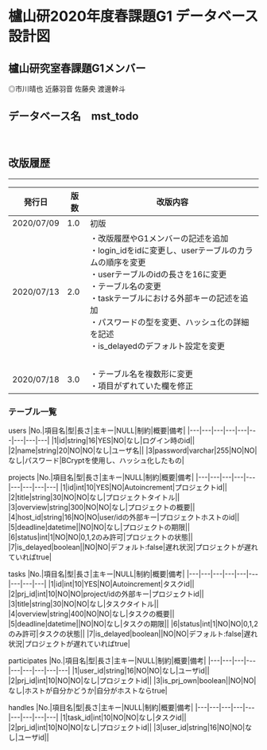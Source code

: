 # 櫨山研2020年度春課題G1 データベース設計図

## 櫨山研究室春課題G1メンバー

◎市川晴也
近藤羽音
佐藤央
渡邊幹斗

## データベース名　mst_todo
</br>

## 改版履歴
***
|発行日|版数|改版内容|
|-------|----|------------------|
|2020/07/09|1.0|初版|
|2020/07/13|2.0|・改版履歴やG1メンバーの記述を追加<br>・login_idをidに変更し、userテーブルのカラムの順序を変更<br>・userテーブルのidの長さを16に変更<br>・テーブル名の変更<br>・taskテーブルにおける外部キーの記述を追加<br>・パスワードの型を変更、ハッシュ化の詳細を記述<br>・is_delayedのデフォルト設定を変更
<br>|
|2020/07/18|3.0|・テーブル名を複数形に変更<br>・項目がずれていた欄を修正|
### テーブル一覧
users
|No.|項目名|型|長さ|主キー|NULL|制約|概要|備考|
|---|---|---|---|---|---|---|---|---|
|1|id|string|16|YES|NO|なし|ログイン時のid||
|2|name|string|20|NO|NO|なし|ユーザ名||
|3|password|varchar|255|NO|NO|なし|パスワード|BCryptを使用し、ハッシュ化したもの|

projects
|No.|項目名|型|長さ|主キー|NULL|制約|概要|備考|
|---|---|---|---|---|---|---|---|---|
|1|id|int|10|YES|NO|Autoincrement|プロジェクトid||
|2|title|string|30|NO|NO|なし|プロジェクトタイトル||
|3|overview|string|300|NO|NO|なし|プロジェクトの概要||
|4|host_id|string|16|NO|NO|user/idの外部キー|プロジェクトホストのid||
|5|deadline|datetime||NO|NO|なし|プロジェクトの期限||
|6|status|int|1|NO|NO|0,1,2のみ許可|プロジェクトの状態||
|7|is_delayed|boolean||NO|NO|デフォルト:false|遅れ状況|プロジェクトが遅れていればtrue|

tasks
|No.|項目名|型|長さ|主キー|NULL|制約|概要|備考|
|---|---|---|---|---|---|---|---|---|
|1|id|int|10|YES|NO|Autoincrement|タスクid||
|2|prj_id|int|10|NO|NO|project/idの外部キー|プロジェクトid||
|3|title|string|30|NO|NO|なし|タスクタイトル||
|4|overview|string|400|NO|NO|なし|タスクの概要||
|5|deadline|datetime||NO|NO|なし|タスクの期限||
|6|status|int|1|NO|NO|0,1,2のみ許可|タスクの状態||
|7|is_delayed|boolean||NO|NO|デフォルト:false|遅れ状況|プロジェクトが遅れていればtrue|

participates
|No.|項目名|型|長さ|主キー|NULL|制約|概要|備考|
|---|---|---|---|---|---|---|---|---|
|1|user_id|string|16|NO|NO|なし|ユーザid||
|2|prj_id|int|10|NO|NO|なし|プロジェクトid||
|3|is_prj_own|boolean||NO|NO|なし|ホストが自分かどうか|自分がホストならtrue|

handles
|No.|項目名|型|長さ|主キー|NULL|制約|概要|備考|
|---|---|---|---|---|---|---|---|---|
|1|task_id|int|10|NO|NO|なし|タスクid||
|2|prj_id|int|10|NO|NO|なし|プロジェクトid||
|3|user_id|string|16|NO|NO|なし|ユーザid||